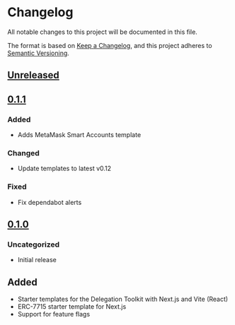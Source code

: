 # Changelog

All notable changes to this project will be documented in this file.

The format is based on [Keep a Changelog](https://keepachangelog.com/en/1.0.0/),
and this project adheres to [Semantic Versioning](https://semver.org/spec/v2.0.0.html).

## [Unreleased]

## [0.1.1]

### Added

- Adds MetaMask Smart Accounts template

### Changed

- Update templates to latest v0.12

### Fixed

- Fix dependabot alerts

## [0.1.0]

### Uncategorized

- Initial release

## Added

- Starter templates for the Delegation Toolkit with Next.js and Vite (React)
- ERC-7715 starter template for Next.js
- Support for feature flags

[Unreleased]: https://github.com/MetaMask/gator-examples/compare/create-gator-app@0.1.1...HEAD
[0.1.1]: https://github.com/MetaMask/gator-examples/compare/create-gator-app@0.1.0...create-gator-app@0.1.1
[0.1.0]: https://github.com/MetaMask/gator-examples/releases/tag/create-gator-app@0.1.0
